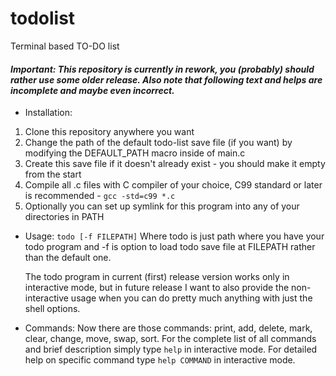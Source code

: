 # todolist
Terminal based TO-DO list

#### *Important: This repository is currently in rework, you (probably) should rather use some older release. Also note that following text and helps are incomplete and maybe even incorrect.*

- Installation:
 1. Clone this repository anywhere you want
 2. Change the path of the default todo-list save file (if you want) by modifying the DEFAULT_PATH macro inside of main.c
 3. Create this save file if it doesn't already exist - you should make it empty from the start
 4. Compile all .c files with C compiler of your choice, C99 standard or later is recommended - `gcc -std=c99 *.c`
 5. Optionally you can set up symlink for this program into any of your directories in PATH

- Usage:
`todo [-f FILEPATH]`
Where todo is just path where you have your todo program and -f is option to load todo save file at FILEPATH rather than the default one.

  The todo program in current (first) release version works only in interactive mode, but in future release I want to also provide the non-interactive usage when you can do pretty much anything with just the shell options.

- Commands:
Now there are those commands: print, add, delete, mark, clear, change, move, swap, sort.
For the complete list of all commands and brief description simply type `help` in interactive mode. For detailed help on specific command type `help COMMAND` in interactive mode.
